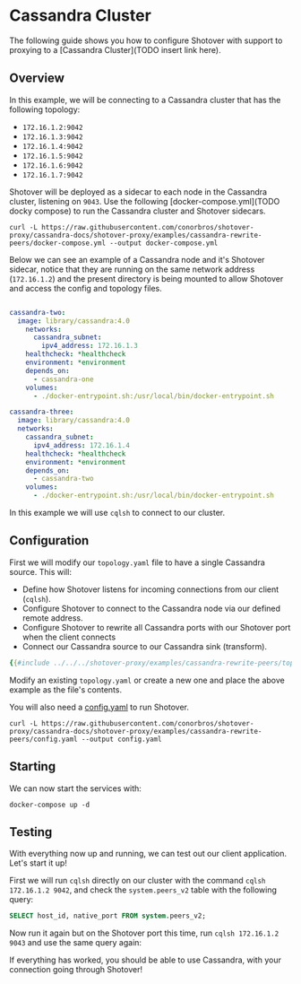 # Cassandra Cluster
  
The following guide shows you how to configure Shotover with support to proxying to a [Cassandra Cluster](TODO insert link here).

## Overview

In this example, we will be connecting to a Cassandra cluster that has the following topology:

* `172.16.1.2:9042`
* `172.16.1.3:9042`
* `172.16.1.4:9042`
* `172.16.1.5:9042`
* `172.16.1.6:9042`
* `172.16.1.7:9042`

Shotover will be deployed as a sidecar to each node in the Cassandra cluster, listening on `9043`. Use the following [docker-compose.yml](TODO docky compose) to run the Cassandra cluster and Shotover sidecars.

```console
curl -L https://raw.githubusercontent.com/conorbros/shotover-proxy/cassandra-docs/shotover-proxy/examples/cassandra-rewrite-peers/docker-compose.yml --output docker-compose.yml
```

Below we can see an example of a Cassandra node and it's Shotover sidecar, notice that they are running on the same network address (`172.16.1.2`) and the present directory is being mounted to allow Shotover and access the config and topology files.

```YAML

cassandra-two:
  image: library/cassandra:4.0
    networks:
      cassandra_subnet:
        ipv4_address: 172.16.1.3
    healthcheck: *healthcheck
    environment: *environment
    depends_on:
      - cassandra-one
    volumes:
      - ./docker-entrypoint.sh:/usr/local/bin/docker-entrypoint.sh

cassandra-three:
  image: library/cassandra:4.0
  networks:
    cassandra_subnet:
      ipv4_address: 172.16.1.4
    healthcheck: *healthcheck
    environment: *environment
    depends_on:
      - cassandra-two
    volumes:
      - ./docker-entrypoint.sh:/usr/local/bin/docker-entrypoint.sh

```

In this example we will use `cqlsh` to connect to our cluster.

## Configuration

First we will modify our `topology.yaml` file to have a single Cassandra source. This will: 

* Define how Shotover listens for incoming connections from our client (`cqlsh`).
* Configure Shotover to connect to the Cassandra node via our defined remote address.
* Configure Shotover to rewrite all Cassandra ports with our Shotover port when the client connects
* Connect our Cassandra source to our Cassandra sink (transform).

```yaml
{{#include ../../../shotover-proxy/examples/cassandra-rewrite-peers/topology.yaml}}
```

Modify an existing `topology.yaml` or create a new one and place the above example as the file's contents. 

You will also need a [config.yaml](https://raw.githubusercontent.com/shotover/shotover-proxy/main/shotover-proxy/config/config.yaml) to run Shotover.

```console
curl -L https://raw.githubusercontent.com/conorbros/shotover-proxy/cassandra-docs/shotover-proxy/examples/cassandra-rewrite-peers/config.yaml --output config.yaml
```

## Starting

We can now start the services with: 

```console
docker-compose up -d
```

## Testing

With everything now up and running, we can test out our client application. Let's start it up!

First we will run `cqlsh` directly on our cluster with the command `cqlsh 172.16.1.2 9042`, and check the `system.peers_v2` table with the following query: 

```sql
SELECT host_id, native_port FROM system.peers_v2;
```


Now run it again but on the Shotover port this time, run `cqlsh 172.16.1.2 9043` and use the same query again: 



If everything has worked, you should be able to use Cassandra, with your connection going through Shotover!
